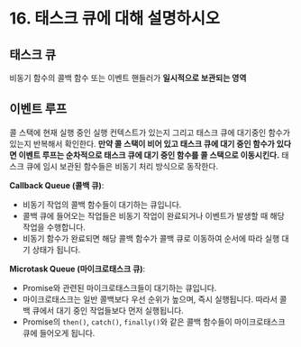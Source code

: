 # 16. 태스크 큐에 대해 설명하시오

## 태스크 큐

비동기 함수의 콜백 함수 또는 이벤트 핸들러가 **일시적으로 보관되는 영역**

## 이벤트 루프

콜 스택에 현재 실행 중인 실행 컨텍스트가 있는지 그리고 태스크 큐에 대기중인 함수가 있는지 반복해서 확인한다.
**만약 콜 스택이 비어 있고 태스크 큐에 대기 중인 함수가 있다면 이벤트 루프는 순차적으로 태스크 큐에 대기 중인 함수를 콜 스택으로 이동시킨다.**
태스크 큐에 임시 보관된 함수들은 비동기 처리 방식으로 동작한다.

**Callback Queue (콜백 큐)**:

- 비동기 작업의 콜백 함수들이 대기하는 큐입니다.
- 콜백 큐에 들어오는 작업들은 비동기 작업이 완료되거나 이벤트가 발생할 때 해당 작업을 수행합니다.
- 비동기 함수가 완료되면 해당 콜백 함수가 콜백 큐로 이동하여 순서에 따라 실행 대기 상태가 됩니다.

**Microtask Queue (마이크로태스크 큐)**:

- Promise와 관련된 마이크로태스크들이 대기하는 큐입니다.
- 마이크로태스크는 일반 콜백보다 우선 순위가 높으며, 즉시 실행됩니다. 따라서 콜백 큐에서 대기 중인 작업들보다 먼저 실행됩니다.
- Promise의 `then()`, `catch()`, `finally()`와 같은 콜백 함수들이 마이크로태스크 큐에 들어오게 됩니다.
